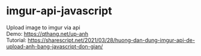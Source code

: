 # imgur-api-javascript
Upload image to imgur via api
<br>
Demo: https://qthang.net/up-anh
<br>
Tutorial: https://sharescript.net/2021/03/28/huong-dan-dung-imgur-api-de-upload-anh-bang-javascript-don-gian/
